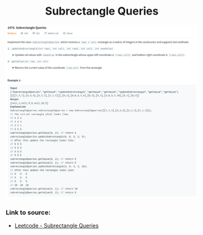 <h1 align="center">Subrectangle Queries</h1>

![alt text](https://raw.githubusercontent.com/matthew01lokiet/Github-repos-images/main/Algs/Arrays/Z8utchlW_o.png)

### Link to source: 
- <a href="https://leetcode.com/problems/subrectangle-queries/">Leetcode - Subrectangle Queries</a>

